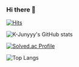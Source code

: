 ### Hi there 👋
[![Hits](https://hits.seeyoufarm.com/api/count/incr/badge.svg?url=https%3A%2F%2Fgithub.com%2Fkimnamwook1&count_bg=%2379C83D&title_bg=%23555555&icon=&icon_color=%23E7E7E7&title=hits&edge_flat=false)](https://hits.seeyoufarm.com)

![K-Junyyy's GitHub stats](https://github-readme-stats.vercel.app/api?username=kimnamwook1&show_icons=true&theme=tokyonight)

[![Solved.ac Profile](http://mazassumnida.wtf/api/generate_badge?boj=john1102)](https://solved.ac/john1102)

![Top Langs](https://github-readme-stats.vercel.app/api/top-langs/?username=kimnamwook12&layout=compact&theme=gruvbox)
